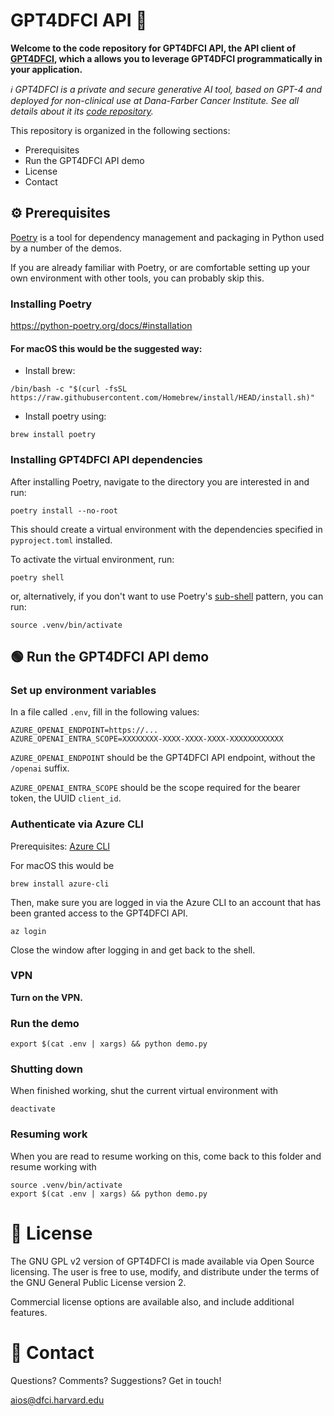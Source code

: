 # GPT4DFCI API 🔌

**Welcome to the code repository for GPT4DFCI API, the API client of [GPT4DFCI](https://github.com/Dana-Farber-AIOS/GPT4DFCI), which a allows you to leverage GPT4DFCI programmatically in your application.**

*ℹ️ GPT4DFCI is a private and secure generative AI tool, based on GPT-4 and deployed for non-clinical use at Dana-Farber Cancer Institute. See all details about it its [code repository](https://github.com/Dana-Farber-AIOS/GPT4DFCI).*

This repository is organized in the following sections:

* Prerequisites
* Run the GPT4DFCI API demo
* License
* Contact

## ⚙️  Prerequisites

[Poetry](https://python-poetry.org) is a tool for dependency management and packaging in Python used by a number of the demos.

If you are already familiar with Poetry, or are comfortable setting up your own environment with other tools, you can probably skip this.

### Installing Poetry
https://python-poetry.org/docs/#installation

#### For macOS this would be the suggested way:

- Install brew: 

```
/bin/bash -c "$(curl -fsSL https://raw.githubusercontent.com/Homebrew/install/HEAD/install.sh)"
```

- Install poetry using: 
```
brew install poetry
```

### Installing GPT4DFCI API dependencies

After installing Poetry, navigate to the directory you are interested in and run:

```
poetry install --no-root
```

This should create a virtual environment with the dependencies specified in `pyproject.toml` installed.


To activate the virtual environment, run:

```
poetry shell
```

or, alternatively, if you don't want to use Poetry's [sub-shell](https://python-poetry.org/docs/basic-usage/#activating-the-virtual-environment) pattern, you can run:
```
source .venv/bin/activate
```


## 🟢  Run the GPT4DFCI API demo

### Set up environment variables
In a file called `.env`, fill in the following values:

```
AZURE_OPENAI_ENDPOINT=https://...
AZURE_OPENAI_ENTRA_SCOPE=XXXXXXXX-XXXX-XXXX-XXXX-XXXXXXXXXXXX
```

`AZURE_OPENAI_ENDPOINT` should be the GPT4DFCI API endpoint, without the `/openai` suffix.

`AZURE_OPENAI_ENTRA_SCOPE` should be the scope required for the bearer token, the UUID `client_id`.

### Authenticate via Azure CLI
Prerequisites: [Azure CLI](https://learn.microsoft.com/en-us/cli/azure/)

For macOS this would be

```
brew install azure-cli
```

Then, make sure you are logged in via the Azure CLI to an account that has been granted access to the GPT4DFCI API.

```
az login
```

Close the window after logging in and get back to the shell.


### VPN

**Turn on the VPN.**

### Run the demo
```
export $(cat .env | xargs) && python demo.py
```

### Shutting down

When finished working, shut the current virtual environment with

```
deactivate
```

### Resuming work

When you are read to resume working on this, come back to this folder and resume working with

```
source .venv/bin/activate
export $(cat .env | xargs) && python demo.py
```

# 🎫 License

The GNU GPL v2 version of GPT4DFCI is made available via Open Source licensing. The user is free to use, modify, and distribute under the terms of the GNU General Public License version 2.

Commercial license options are available also, and include additional features.


# 📧 Contact

Questions? Comments? Suggestions? Get in touch!

aios@dfci.harvard.edu
